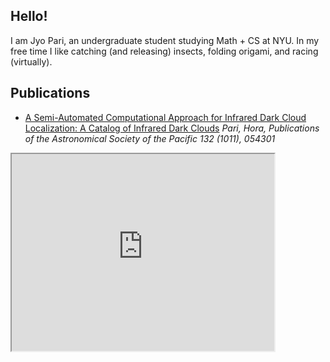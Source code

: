 ## Hello!
I am Jyo Pari, an undergraduate student studying Math + CS at NYU. In my free time I like catching (and releasing) insects, folding origami, and racing (virtually).


## Publications 
+ [A Semi-Automated Computational Approach for Infrared Dark Cloud Localization: A Catalog of Infrared Dark Clouds](https://iopscience.iop.org/article/10.1088/1538-3873/ab7b39/meta) *Pari, Hora, Publications of the Astronomical Society of the Pacific 132 (1011), 054301*

<iframe width="420" height="315"
src="https://www.youtube.com/embed/tgbNymZ7vqY">
</iframe>
